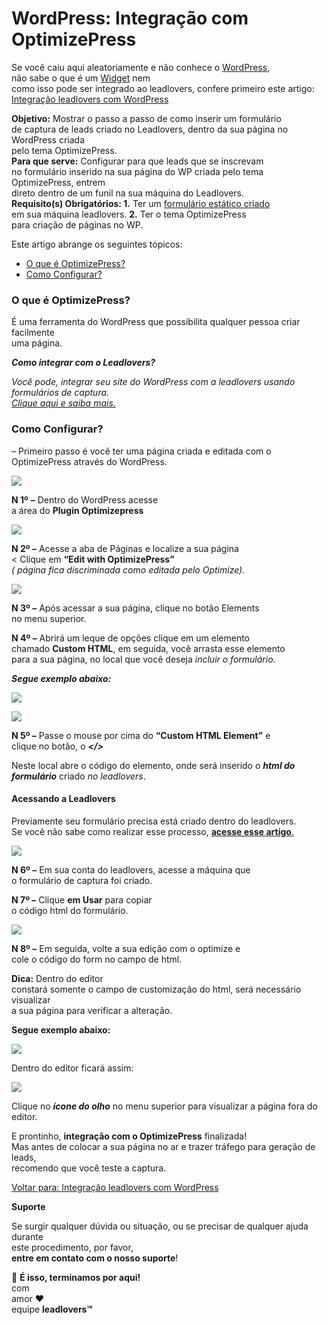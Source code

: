 # WordPress: Integração com OptimizePress

Se você caiu aqui aleatoriamente e não conhece o [WordPress](https://br.wordpress.com/),\
não sabe o que é um [Widget](https://br.support.wordpress.com/formularios/formulario-de-contato/) nem\
como isso pode ser integrado ao leadlovers, confere primeiro este artigo: [Integração leadlovers com WordPress](https://suporte.love/integracao-leadlovers-com-wordpress/)

**Objetivo:** Mostrar o passo a passo de como inserir um formulário\
de captura de leads criado no Leadlovers, dentro da sua página no WordPress criada\
pelo tema OptimizePress.\
**Para que serve:** Configurar para que leads que se inscrevam\
no formulário inserido na sua página do WP criada pelo tema OptimizePress, entrem\
direto dentro de um funil na sua máquina do Leadlovers.\
**Requisito(s) Obrigatórios: 1.** Ter um [formulário estático criado](https://suporte.love/criar-formulario-estatico/)\
em sua máquina leadlovers. **2.** Ter o tema OptimizePress\
para criação de páginas no WP.

Este artigo abrange os seguintes tópicos:

* [O que é OptimizePress?](broken-reference)
* [Como Configurar?](broken-reference)

### **O que é OptimizePress?** <a href="#h_01fyerwe510wv58yrhwc12mgxt" id="h_01fyerwe510wv58yrhwc12mgxt"></a>

É uma ferramenta do WordPress que possibilita qualquer pessoa criar facilmente\
uma página.

_**Como integrar com o Leadlovers?**_

_Você pode, integrar seu site do WordPress com a leadlovers usando formulários de captura._\
[_Clique aqui e saiba mais._](https://suporte.love/criar-formulario-estatico/)

### **Como Configurar?** <a href="#h_01fyerwk19xyppcm244e8b00rr" id="h_01fyerwk19xyppcm244e8b00rr"></a>

– Primeiro passo é você ter uma página criada e editada com o OptimizePress através do WordPress.

![](https://suporte.love/wp-content/uploads/2020/07/wordpress\_-integrao-com-optimizepress-360043422613\_mceclip0-199x300.png)

**N 1º** **–** Dentro do WordPress acesse\
a área do **Plugin Optimizepress**

![](https://suporte.love/wp-content/uploads/2020/07/wordpress\_-integrao-com-optimizepress-360043422613\_mceclip1-179x300.png)

**N 2º –** Acesse a aba de Páginas e localize a sua página\
< Clique em **“Edit with OptimizePress”**\
_( página fica discriminada como editada pelo Optimize)._

![](https://suporte.love/wp-content/uploads/2020/07/wordpress\_-integrao-com-optimizepress-360043422613\_mceclip2-205x300.png)

**N 3º –** Após acessar a sua página, clique no botão Elements\
no menu superior.

**N 4º –** Abrirá um leque de opções clique em um elemento\
chamado **Custom HTML**, em seguida, você arrasta esse elemento\
para a sua página, no local que você deseja _incluir o formulário._

_**Segue exemplo abaixo:**_

![](https://suporte.love/wp-content/uploads/2020/07/wordpress\_-integrao-com-optimizepress-360043422613\_mceclip3-300x90.png)

![](https://suporte.love/wp-content/uploads/2020/07/wordpress\_-integrao-com-optimizepress-360043422613\_mceclip4-300x170.png)

**N 5º –** Passe o mouse por cima do **“Custom HTML Element”** e\
clique no botão, o _**\</>**_

Neste local abre o código do elemento, onde será inserido o _**html do formulário**_ criado _no leadlovers_.

#### **Acessando a Leadlovers**

Previamente seu formulário precisa está criado dentro do leadlovers.\
Se você não sabe como realizar esse processo, [**acesse esse artigo**.](https://suporte.love/criar-formulario-estatico/)

![](https://suporte.love/wp-content/uploads/2020/07/wordpress\_-integrao-com-optimizepress-360043422613\_mceclip5-300x153.png)

**N 6º –** Em sua conta do leadlovers, acesse a máquina que\
o formulário de captura foi criado.

**N 7º –** Clique **em Usar** para copiar\
o código html do formulário.

![](https://suporte.love/wp-content/uploads/2020/07/wordpress\_-integrao-com-optimizepress-360043422613\_mceclip6-300x177.png)

**N 8º –** Em seguida, volte a sua edição com o optimize e\
cole o código do form no campo de html.

**Dica:** Dentro do editor\
constará somente o campo de customização do html, será necessário visualizar\
a sua página para verificar a alteração.

**Segue exemplo abaixo:**

![](https://suporte.love/wp-content/uploads/2020/07/wordpress\_-integrao-com-optimizepress-360043422613\_mceclip7-300x56.png)

Dentro do editor ficará assim:

![](https://suporte.love/wp-content/uploads/2020/07/wordpress\_-integrao-com-optimizepress-360043422613\_mceclip8-300x97.png)

Clique no _**ícone do olho**_ no menu superior para visualizar a página fora do editor.

E prontinho, **integração com o OptimizePress** finalizada!\
Mas antes de colocar a sua página no ar e trazer tráfego para geração de leads,\
recomendo que você teste a captura.

[Voltar para: Integração leadlovers com WordPress](https://suporte.love/integracao-leadlovers-com-wordpress/)

**Suporte**

Se surgir qualquer dúvida ou situação, ou se precisar de qualquer ajuda durante\
este procedimento, por favor,\
**entre em contato com o nosso suporte**!



🏁 **É isso, terminamos por aqui!**\
com\
amor ❤\
equipe **leadlovers™**
